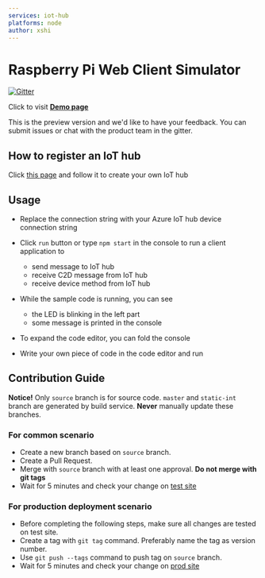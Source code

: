 ```yaml
---
services: iot-hub
platforms: node
author: xshi
---
```


# Raspberry Pi Web Client Simulator

[![Gitter](https://img.shields.io/badge/chat-on%20gitter-blue.svg)](https://gitter.im/Microsoft/raspberry-pi-web-simulator)

Click to visit **[Demo page](https://azure-samples.github.io/raspberry-pi-web-simulator/build/index.html)** 

This is the preview version and we'd like to have your feedback. You can submit issues or chat with the product team in the gitter.

## How to register an IoT hub
Click [this page](https://docs.microsoft.com/azure/iot-hub/iot-hub-raspberry-pi-web-simulator-get-started) and follow it to create your own IoT hub

## Usage
- Replace the connection string with your Azure IoT hub device connection string
- Click `run` button or type `npm start` in the console to run a client application to

    - send message to IoT hub
    - receive C2D message from IoT hub
    - receive device method from IoT hub

- While the sample code is running, you can see

    - the LED is blinking in the left part
    - some message is printed in the console
    
- To expand the code editor, you can fold the console

- Write your own piece of code in the code editor and run

## Contribution Guide
**Notice!** Only `source` branch is for source code. `master` and `static-int` branch are generated by build service. **Never** manually update these branches.

### For common scenario
- Create a new branch based on `source` branch.
- Create a Pull Request.
- Merge with `source` branch with at least one approval. **Do not merge with git tags**
- Wait for 5 minutes and check your change on [test site](http://raspberry-pi-simulator.azurewebsites.net)

### For production deployment scenario
- Before completing the following steps, make sure all changes are tested on test site.
- Create a tag with `git tag` command. Preferably name the tag as version number.
- Use `git push --tags` command to push tag on `source` branch.
- Wait for 5 minutes and check your change on [prod site](https://azure-samples.github.io/raspberry-pi-web-simulator/)
